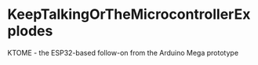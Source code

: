 # KeepTalkingOrTheMicrocontrollerExplodes
KTOME - the ESP32-based follow-on from the Arduino Mega prototype
